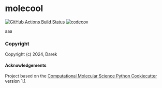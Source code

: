 molecool
==============================
[//]: # (Badges)
[![GitHub Actions Build Status](https://github.com/REPLACE_WITH_OWNER_ACCOUNT/molecool/workflows/CI/badge.svg)](https://github.com/REPLACE_WITH_OWNER_ACCOUNT/molecool/actions?query=workflow%3ACI)
[![codecov](https://codecov.io/gh/REPLACE_WITH_OWNER_ACCOUNT/molecool/branch/main/graph/badge.svg)](https://codecov.io/gh/REPLACE_WITH_OWNER_ACCOUNT/molecool/branch/main)


aaa

### Copyright

Copyright (c) 2024, Darek


#### Acknowledgements
 
Project based on the 
[Computational Molecular Science Python Cookiecutter](https://github.com/molssi/cookiecutter-cms) version 1.1.
